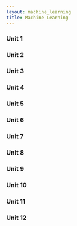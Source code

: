 ```yaml
---
layout: machine_learning
title: Machine Learning
---
```


### Unit 1
### Unit 2
### Unit 3
### Unit 4
### Unit 5
### Unit 6
### Unit 7
### Unit 8
### Unit 9
### Unit 10
### Unit 11
### Unit 12
